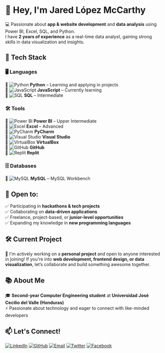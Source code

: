 # 👋 Hey, I'm Jared López McCarthy  

💻 Passionate about **app & website development** and **data analysis** using Power BI, Excel, SQL, and Python.  
I have **2 years of experience** as a real-time data analyst, gaining strong skills in data visualization and insights.  

## 🚀 Tech Stack  
### 🖥️ **Languages**  
🔹 ![Python](https://img.shields.io/badge/Python-%233776ab.svg?style=for-the-badge&logo=python&logoColor=white) **Python** – Learning and applying in projects  
🔹 ![JavaScript](https://img.shields.io/badge/JavaScript-%23f7df1e.svg?style=for-the-badge&logo=javascript&logoColor=white) **JavaScript** – Currently learning  
🔹 ![SQL](https://img.shields.io/badge/SQL-%23000.svg?style=for-the-badge&logo=sql&logoColor=white) **SQL** – Intermediate  

### 🛠️ **Tools**  
🔹 ![Power BI](https://img.shields.io/badge/Power%20BI-%230365F0.svg?style=for-the-badge&logo=powerbi&logoColor=white) **Power BI** – Upper Intermediate  
🔹 ![Excel](https://img.shields.io/badge/Excel-%2321b0f1.svg?style=for-the-badge&logo=microsoft-excel&logoColor=white) **Excel** – Advanced  
🔹 ![PyCharm](https://img.shields.io/badge/PyCharm-%23000000.svg?style=for-the-badge&logo=pycharm&logoColor=white) **PyCharm**  
🔹 ![Visual Studio](https://img.shields.io/badge/Visual%20Studio-%23007396.svg?style=for-the-badge&logo=visualstudio&logoColor=white) **Visual Studio**  
🔹 ![VirtualBox](https://img.shields.io/badge/VirtualBox-%232d2d2d.svg?style=for-the-badge&logo=virtualbox&logoColor=white) **VirtualBox**  
🔹 ![GitHub](https://img.shields.io/badge/GitHub-%23181717.svg?style=for-the-badge&logo=github&logoColor=white) **GitHub**  
🔹 ![Replit](https://img.shields.io/badge/Replit-%2322A7F0.svg?style=for-the-badge&logo=replit&logoColor=white) **Replit**  

### 🗄️ **Databases**  
🔹 ![MySQL](https://img.shields.io/badge/MySQL-%2300f.svg?style=for-the-badge&logo=mysql&logoColor=white) **MySQL** – MySQL Workbench  

## 🌟 Open to:  
✅ Participating in **hackathons & tech projects**  
✅ Collaborating on **data-driven applications**  
✅ Freelance, project-based, or **junior-level opportunities**  
✅ Expanding my knowledge in **new programming languages**  

## 🛠️ Current Project  
🚧 I'm actively working on a **personal project** and open to anyone interested in joining! If you're into **web development, frontend design, or data visualization**, let’s collaborate and build something awesome together.  

## 📚 About Me  
🎓 **Second-year Computer Engineering student** at **Universidad José Cecilio del Valle (Honduras)**  
⚡ Passionate about technology and eager to connect with like-minded developers  
 
## 📫 Let's Connect!  
[![LinkedIn](https://img.shields.io/badge/LinkedIn-%230077B5.svg?style=for-the-badge&logo=linkedin&logoColor=white)](https://www.linkedin.com/in/tu-perfil/)  [![GitHub](https://img.shields.io/badge/GitHub-%23181717.svg?style=for-the-badge&logo=github&logoColor=white)](https://github.com/McCode)  [![Email](https://img.shields.io/badge/Email-%23D14836.svg?style=for-the-badge&logo=gmail&logoColor=white)](mailto:tuemail@gmail.com)  [![Twitter](https://img.shields.io/badge/Twitter-%231DA1F2.svg?style=for-the-badge&logo=twitter&logoColor=white)](https://twitter.com/tu_usuario)  [![Facebook](https://img.shields.io/badge/Facebook-%231877F2.svg?style=for-the-badge&logo=facebook&logoColor=white)](https://www.facebook.com/tu_usuario)
